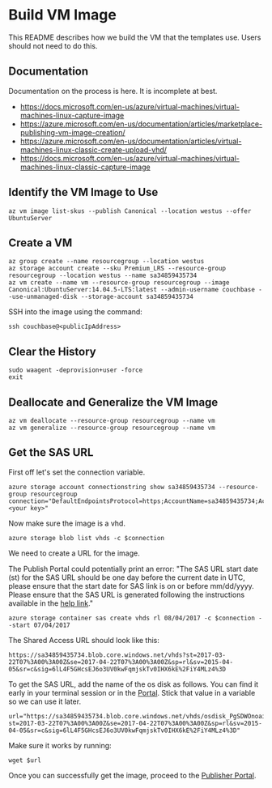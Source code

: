 # Build VM Image

This README describes how we build the VM that the templates use.  Users should not need to do this.

## Documentation

Documentation on the process is here.  It is incomplete at best.
* https://docs.microsoft.com/en-us/azure/virtual-machines/virtual-machines-linux-capture-image
* https://azure.microsoft.com/en-us/documentation/articles/marketplace-publishing-vm-image-creation/
* https://azure.microsoft.com/en-us/documentation/articles/virtual-machines-linux-classic-create-upload-vhd/
* https://docs.microsoft.com/en-us/azure/virtual-machines/virtual-machines-linux-classic-capture-image

## Identify the VM Image to Use

    az vm image list-skus --publish Canonical --location westus --offer UbuntuServer

## Create a VM

    az group create --name resourcegroup --location westus
    az storage account create --sku Premium_LRS --resource-group resourcegroup --location westus --name sa34859435734
    az vm create --name vm --resource-group resourcegroup --image Canonical:UbuntuServer:14.04.5-LTS:latest --admin-username couchbase --use-unmanaged-disk --storage-account sa34859435734

SSH into the image using the command:

    ssh couchbase@<publicIpAddress>

## Clear the History

    sudo waagent -deprovision+user -force
    exit

## Deallocate and Generalize the VM Image

    az vm deallocate --resource-group resourcegroup --name vm
    az vm generalize --resource-group resourcegroup --name vm

## Get the SAS URL

First off let's set the connection variable.

    azure storage account connectionstring show sa34859435734 --resource-group resourcegroup
    connection="DefaultEndpointsProtocol=https;AccountName=sa34859435734;AccountKey=<your key>"

Now make sure the image is a vhd.

    azure storage blob list vhds -c $connection

We need to create a URL for the image.  

The Publish Portal could potentially print an error: "The SAS URL start date (st) for the SAS URL should be one day before the current date in UTC, please ensure that the start date for SAS link is on or before mm/dd/yyyy. Please ensure that the SAS URL is generated following the instructions available in the [help link](https://docs.microsoft.com/en-us/azure/marketplace-publishing/marketplace-publishing-vm-image-creation)."

    azure storage container sas create vhds rl 08/04/2017 -c $connection --start 07/04/2017

The Shared Access URL should look like this:

    https://sa34859435734.blob.core.windows.net/vhds?st=2017-03-22T07%3A00%3A00Z&se=2017-04-22T07%3A00%3A00Z&sp=rl&sv=2015-04-05&sr=c&sig=6lL4F5GHcsEJ6o3UV0kwFqmjskTv0IHX6kE%2FiY4MLz4%3D

To get the SAS URL, add the name of the os disk as follows.  You can find it early in your terminal session or in the [Portal](http://portal.azure.com).  Stick that value in a variable so we can use it later.

    url="https://sa34859435734.blob.core.windows.net/vhds/osdisk_PgSDWOnoai.vhd?st=2017-03-22T07%3A00%3A00Z&se=2017-04-22T07%3A00%3A00Z&sp=rl&sv=2015-04-05&sr=c&sig=6lL4F5GHcsEJ6o3UV0kwFqmjskTv0IHX6kE%2FiY4MLz4%3D"

Make sure it works by running:

    wget $url

Once you can successfully get the image, proceed to the [Publisher Portal](https://publish.windowsazure.com).
